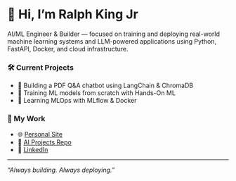 # 👋 Hi, I’m Ralph King Jr

AI/ML Engineer & Builder — focused on training and deploying real-world machine learning systems and LLM-powered applications using Python, FastAPI, Docker, and cloud infrastructure.

### 🛠 Current Projects
- 🧠 Building a PDF Q&A chatbot using LangChain & ChromaDB
- 🤖 Training ML models from scratch with Hands-On ML
- 🔧 Learning MLOps with MLflow & Docker

### 🔗 My Work
- 🌐 [Personal Site](https://kingralph.dev)
- 📂 [AI Projects Repo](https://github.com/kingralph33/ai-builder-projects)
- 💼 [LinkedIn](https://linkedin.com/in/ralph-king)

---
*“Always building. Always deploying.”*